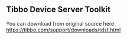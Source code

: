 ## Tibbo Device Server Toolkit
You can download from original source here
https://tibbo.com/support/downloads/tdst.html
